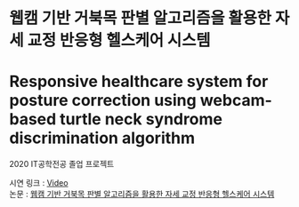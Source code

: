 # 웹캠 기반 거북목 판별 알고리즘을 활용한 자세 교정 반응형 헬스케어 시스템  
# Responsive healthcare system for posture correction using webcam-based turtle neck syndrome discrimination algorithm

2020 IT공학전공 졸업 프로젝트

시연 링크 : [Video](https://youtu.be/LTDdGZLtzBE)  
논문 : [웹캠 기반 거북목 판별 알고리즘을 활용한
자세 교정 반응형 헬스케어 시스템](https://www.koreascience.or.kr/article/JAKO202106763002134.pdf)
